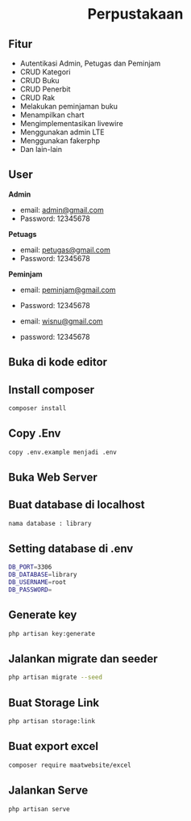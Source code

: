 <h1 align="center">Perpustakaan</h1>

## Fitur 

- Autentikasi Admin, Petugas dan Peminjam
- CRUD Kategori
- CRUD Buku
- CRUD Penerbit
- CRUD Rak
- Melakukan peminjaman buku
- Menampilkan chart
- Mengimplementasikan livewire
- Menggunakan admin LTE
- Menggunakan fakerphp
- Dan lain-lain

## User

**Admin**

- email: admin@gmail.com
- Password: 12345678

**Petuags**

- email: petugas@gmail.com
- Password: 12345678

**Peminjam**

- email: peminjam@gmail.com
- Password: 12345678

- email: wisnu@gmail.com
- password: 12345678

## Buka di kode editor


## Install composer

```bash
composer install
```

## Copy .Env

```bash
copy .env.example menjadi .env
```

## Buka Web Server


## Buat database di localhost 

```bash
nama database : library
```

## Setting database di .env

```bash
DB_PORT=3306
DB_DATABASE=library
DB_USERNAME=root
DB_PASSWORD=
```

## Generate key

```bash
php artisan key:generate
```

## Jalankan migrate dan seeder

```bash
php artisan migrate --seed
```

## Buat Storage Link

```bash
php artisan storage:link
```

## Buat export excel

```bash
composer require maatwebsite/excel
```

## Jalankan Serve

```bash
php artisan serve
```
